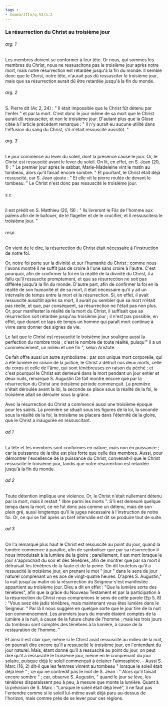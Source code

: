 ```yaml
---
tags : 
- Summa/IIIa/q.53/a.2
---
```


### La résurrection du Christ au troisième jour



###### arg. 1
Les membres doivent se conformer à leur tête. Or nous, qui sommes les membres du Christ, nous ne ressuscitons pas le troisième jour après notre mort, mais notre résurrection est retardée jusqu'à la fin du monde. Il semble donc que le Christ, notre tête, n'aurait pas dû ressusciter le troisième jour, mais que sa résurrection aurait dû être retardée jusqu'à la fin du monde. 

###### arg. 2
S. Pierre dit (Ac 2, 24) : " Il était impossible que le Christ fût détenu par l'enfer " et par la mort. C'est donc le jour même de sa mort que le Christ aurait dû ressusciter, et non le troisième jour. D'autant plus que la Glose citée à l'article précédent remarque : " Il n'y aurait eu aucune utilité dans l'effusion du sang du Christ, s'il n'était ressuscité aussitôt. " 

###### arg. 3
Le jour commence au lever du soleil, dont la présence cause le jour. Or, le Christ est ressuscité avant le lever du soleil. On lit, en effet, en S. Jean (20, 1) : " Le premier jour après le sabbat, Marie-Madeleine vint le matin au tombeau, alors qu'il faisait encore sombre. " Et pourtant, le Christ était déjà ressuscité, car S. Jean ajoute : " Et elle vit la pierre roulée de devant le tombeau. " Le Christ n'est donc pas ressuscité le troisième jour. 

###### s.c.
il est prédit en S. Matthieu (20, 19) : " Ils livreront le Fils de l'homme aux païens afin de le bafouer, de le flageller et de le crucifier, et il ressuscitera le troisième jour. " 

###### resp.
On vient de le dire, la résurrection du Christ était nécessaire à l'instruction de notre foi. 

Or, notre foi porte sur la divinité et sur l'humanité du Christ ; comme nous l'avons montré il ne suffit pas de croire à l'une sans croire à l'autre. C'est pourquoi, afin de confirmer la foi en la réalité de la divinité du Christ, il a fallu qu'il ressuscite promptement, et que sa résurrection ne soit pas différée jusqu'à la fin du monde. D'autre part, afin de confirmer la foi en la réalité de son humanité et de sa mort, il était nécessaire qu'il y ait un intervalle de temps entre la mort et la résurrection. Si, en effet, il avait ressuscité aussitôt après sa mort, il aurait pu sembler que sa mort n'était pas réelle, et que, par conséquent, sa résurrection ne l'était pas non plus. Or, pour manifester la réalité de la mort du Christ, il suffisait que sa résurrection soit retardée jusqu'au troisième jour ; il n'est pas possible, en effet, que durant ce laps de temps un homme qui paraît mort continue à vivre sans donner des signes de vie. 

Le fait que le Christ est ressuscité le troisième jour souligne aussi la perfection du nombre trois ; c'est le nombre de toute réalité, puisqu'" il a un commencement, un milieu et une fin ", selon Aristote. 

Ce fait offre aussi un autre symbolisme : par son unique mort corporelle, qui a été lumière en raison de la justice, le Christ a détruit nos deux morts, celle du corps et celle de l'âme, qui sont ténébreuses en raison du péché ; et c'est pourquoi le Christ est demeuré dans la mort pendant un jour entier et deux nuits, remarque S. Augustin Ce fait montre encore que par la résurrection du Christ une troisième période commençait. La première s'était déroulée avant la loi, la seconde se place sous la réalité de la foi, le troisième allait se dérouler sous la grâce. 

Avec la résurrection du Christ a commencé aussi une troisième époque pour les saints. La première se situait sous les figures de la loi, la seconde sous la réalité de la foi, la troisième se placera dans l'éternité de la gloire, que le Christ a inaugurée en ressuscitant. 

###### ad 1
La tête et les membres sont conformes en nature, mais non en puissance ; car la puissance de la tête est plus forte que celle des membres. Aussi, pour démontrer l'excellence de la puissance du Christ, convenait-il que le Christ ressuscite le troisième jour, tandis que notre résurrection est retardée jusqu'à la fin du monde. 

###### ad 2
Toute détention implique une violence. Or, le Christ n'était nullement détenu par la mort, mais il restait " libre parmi les morts ". S'il est demeuré quelque temps dans la mort, ce ne fut donc pas comme un détenu, mais de son plein gré, aussi longtemps qu'il le jugea nécessaire à l'instruction de notre foi. Or, ce qui se fait après un bref intervalle est dit se produire tout de suite. 

###### ad 3
On l'a remarqué plus haut le Christ est ressuscité au point du jour, quand la lumière commence à paraître, afin de symboliser que par sa résurrection il nous introduisait à la lumière de la gloire ; pareillement, il est mort lorsque le jour s'approchait du soir et des ténèbres, afin de montrer que par sa mort il détruisait les ténèbres de la faute et de la peine. On dit toutefois qu'il a ressuscité le troisième jour, en prenant le mot " jour " dans le sens de jour naturel comprenant un es ace de vingt-quatre heures. D'après S. Augustin," la nuit jusqu'au matin où la résurrection du Seigneur s'est manifestée appartient au troisième jour. Dieu a dit en effet : "Que la lumière sorte des ténèbres", afin que la grâce du Nouveau Testament et par la participation à la résurrection du Christ nous comprenions le sens de cette parole (Ep 5, 8) : "Vous avez été jadis ténèbres, mais maintenant vous êtes lumière dans le Seigneur. " Par là il nous suggère en quelque sorte que le jour tire de la nuit son commencement. Les premiers jours du monde étaient comptés de la lumière à la nuit, à cause de la future chute de l'homme ; mais les trois jours du tombeau sont comptés des ténèbres à la lumière, à cause de la restauration de l'homme. " 

Et ainsi il est clair que, même si le Christ avait ressuscité au milieu de la nuit, on pourrait dire encore qu'il a ressuscité le troisième jour, en l'entendant du jour naturel. Mais, étant donné qu'il a ressuscité au point du jour, on peut dire qu'il a ressuscité le troisième jour, même en le comprenant du jour solaire, puisque déjà le soleil commençait à éclairer l'atmosphère. - Aussi S. Marc (16, 2) dit-il que les femmes vinrent au tombeau " lorsque le soleil était déjà levé " ; ce qui ne contredit pas le mot de S. Jean : " Alors qu'il faisait encore sombre " ; car, observe S. Augustin, " quand le jour se lève, les ténèbres disparaissent peu à peu, à mesure que monte la lumière. Quant à la précision de S. Marc : "Lorsque le soleil était déjà levé", il ne faut pas l'entendre comme si le soleil lui-même avait déjà paru au-dessus de l'horizon, mais comme près de se lever pour ces régions. 

